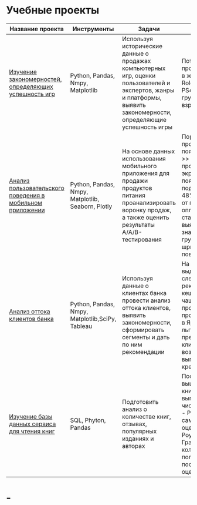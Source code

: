 # Учебные проекты
|Название проекта                                              | Инструменты                      | Задачи    |Выводы                                            |
|--------------------------------------------------------------|----------------------------------|-----------|--------------------------------------------------|
| [Изучение закономерностей, определяющих успешность игр](https://github.com/kseniiavlkva/portfolio/blob/main/Game%20Sales%20Analysis/game_project.ipynb)        |Python, Pandas, Nmpy, Matplotlib  | Используя исторические данные о продажах компьютерных игр, оценки пользователей и экспертов, жанры и платформы, выявить закономерности, определяющие успешность игры|Потенциально популярный продукт- компьютерная игра в жанре Action, Shooter, Role-Playing на платформе-PS4, 3DS Потенциальная группа пользователей- взрослые люди от 17 лет|
| [Анализ пользовательского поведения в мобильном приложении](https://github.com/kseniiavlkva/portfolio/blob/main/Mobile%20app%20user%20behavior%20analysis/mobile_app_project.ipynb)    |Python, Pandas, Nmpy, Matplotlib, Seaborn, Plotly|На основе данных использования мобильного приложения для продажи продуктов питания проанализировать воронку продаж, а также оценить результаты A/A/B-тестирования| Порядок, в котором происходят события: появление главного экрана >> появление экрана с продуктами >> появление экрана с корзиной>> появление экрана с подтверждением оплаты. 48% пользователей дошли от первого события до оплаты. 16 проверок статистических гипотез выявило, что статистически значимой разницы между группами нет. Изменение шрифтов не влияет на поведение пользователей|
|[Анализ оттока клиентов банка](https://github.com/kseniiavlkva/portfolio/blob/main/Bank%20Customers%20Churn%20Analysis/bank_project.ipynb)                                  | Python, Pandas, Nmpy, Matplotlib,SciPy, Tableau|Используя данные о клиентах банка провести анализ оттока клиентов, выявить закономерности, сформировать сегменты и дать по ним рекомендации| На основе показателей выделели 3 сегмента со следующими рекомендацтями:предложить кешбэк для товаров, которые чаще покупают мужчины, продумать зарплатные программы для предприятий в Ярославле, предложить льготы для студентов, предложить льготы для клиентов пенсионного возраста, предложить более выгодные условия по кредиту|
|[Изучение базы данных сервиса для чтения книг](https://github.com/kseniiavlkva/portfolio/blob/main/Analysis%20of%20the%20book%20reading%20service./book_project.ipynb)|SQL, Phyton, Pandas|Подготовить анализ о ĸоличестве ĸниг, отзывах, популярных изданиях и авторах|После 1 января 2000 года вышло 819 книг.Издательство, которое выпустило наибольшее число книг толще 50 страниц - Penguin Books.Авторки с самой высокой средней оценкой книг - Джоан Роулинг/Мэри Грандпре.Cреднее количество обзоров от пользователей, которые поставили больше 48 оценок- 24|
# -

